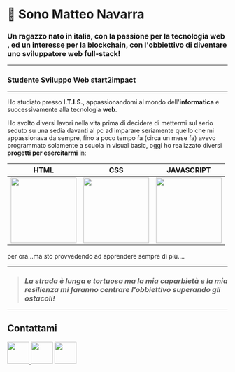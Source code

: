 # 👋 Sono Matteo Navarra



### Un ragazzo nato in italia, con  la passione per la tecnologia web , ed un interesse per la blockchain,  con l'obbiettivo di diventare uno sviluppatore web full-stack!
---
 ### Studente Sviluppo Web start2impact  
---







Ho studiato presso **I.T.I.S.**,  appassionandomi al mondo dell'**informatica** e successivamente
alla tecnologia **web**.

Ho svolto diversi lavori nella vita prima di decidere di mettermi sul serio seduto su una sedia davanti al  pc ad imparare seriamente quello che mi appassionava
da sempre, fino a poco tempo fa (circa un mese fa) avevo programmato solamente a scuola in visual basic, oggi ho realizzato diversi **progetti per esercitarmi** in:


| HTML | CSS | JAVASCRIPT |
|---|---|--|
<img src="https://camo.githubusercontent.com/be45fcd099db045cf54e45365e169586c273694cbbda583648a0e7c8a00bacfe/68747470733a2f2f7365656b6c6f676f2e636f6d2f696d616765732f482f68746d6c352d6c6f676f2d454639324432343044372d7365656b6c6f676f2e636f6d2e706e67"  width="150">|<img src="https://camo.githubusercontent.com/46c9ae397dd730dbae9e006c8d89d7c000104a9a3d8f2e60258424833c43e733/68747470733a2f2f7365656b6c6f676f2e636f6d2f696d616765732f432f6373732d332d6c6f676f2d414630364437353233312d7365656b6c6f676f2e636f6d2e706e67" width="150">| <img src="https://camo.githubusercontent.com/606ba4ec77c0fd5cfa4efc7c55f4a41f0efa04554e2444106beab61581791b09/68747470733a2f2f7365656b6c6f676f2e636f6d2f696d616765732f4a2f6a6176617363726970742d6c6f676f2d453936374538374437342d7365656b6c6f676f2e636f6d2e706e67" width="150">|







per ora...ma sto provvedendo ad apprendere sempre di più....

******







>### ***La strada è lunga e tortuosa ma la mia caparbietà e la mia resilienza mi faranno centrare l'obbiettivo superando gli ostacoli!***
****

## Contattami 

<a  href="https://www.linkedin.com/in/matteo-navarra-21825a156/" > <img src="https://pics.freeicons.io/uploads/icons/png/16090541531530099327-512.png" width="50"> </a> <a href="http://t.me/falcon3y3s" ><img src="https://pics.freeicons.io/uploads/icons/png/21399810441555589926-512.png" width="50"></a> 
<a href="http://t.me/falcon3y3s" ><img src="https://camo.githubusercontent.com/076baccc1ee47b88028689749bbedafd50bfd63aaef6fd46cfcc0c99066dbb0d/68747470733a2f2f7777772e6672656569636f6e73706e672e636f6d2f75706c6f6164732f676d61696c2d69636f6e2d302e706e67" width="50"></a>







 






